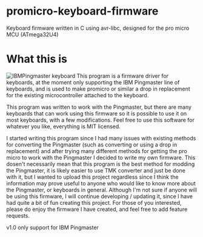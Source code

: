 # promicro-keyboard-firmware
Keyboard firmware written in C using avr-libc, designed for the pro micro MCU (ATmega32U4)

# What this is

![IBMPingmaster keyboard](https://bigwebsite.cool/content/IBMPingmaster.jpg)
This program is a firmware driver for keyboards, at the moment only supporting the IBM Pingmaster line of keyboards, and is used to make promicro or similar a drop in replacement for the existing microcontroller attached to the keyboard.

This program was written to work with the Pingmaster, but there are many keyboards that can work using this firmware so it is possible to use it on most keyboards, with a few modifications. Feel free to use this software for whatever you like, everything is MIT licensed.

I started writing this program since I had many issues with existing methods for converting the Pingmaster (such as converting or using a drop in replacement) and after trying many different methods for getting the pro micro to work with the Pingmaster I decided to write my own firmware. This dosen't necessarily mean that this program is the best method for modding the Pingmaster, it is likely easier to use TMK converter and just be done with it, but I wanted to upload this project regardless since I think the information may prove useful to anyone who would like to know more about the Pingmaster, or keyboards in general. Although I'm not sure if anyone will be using this firmware, I will continue developing / updating it, since I have had quite a bit of fun creating this project. For those of you interested, please do enjoy the firmware I have created, and feel free to add feature requests.

v1.0
only support for IBM Pingmaster
